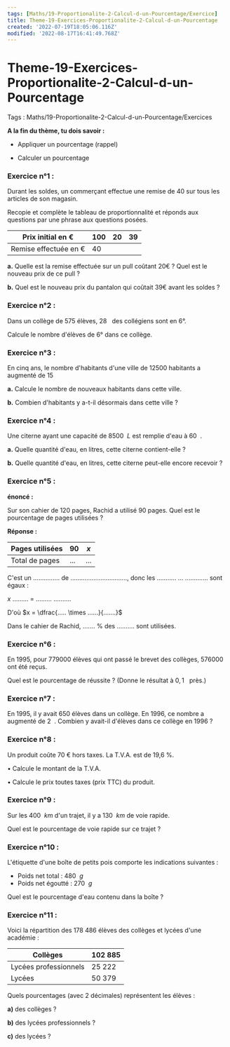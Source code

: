 ```yaml
---
tags: [Maths/19-Proportionalite-2-Calcul-d-un-Pourcentage/Exercice]
title: Theme-19-Exercices-Proportionalite-2-Calcul-d-un-Pourcentage
created: '2022-07-19T18:05:06.116Z'
modified: '2022-08-17T16:41:49.768Z'
---
```


# Theme-19-Exercices-Proportionalite-2-Calcul-d-un-Pourcentage


Tags : Maths/19-Proportionalite-2-Calcul-d-un-Pourcentage/Exercices

**A la fin du thème, tu dois savoir :**

* Appliquer un pourcentage (rappel)

* Calculer un pourcentage

### Exercice n°1 :
Durant les soldes, un commerçant effectue une remise de $40 %$ sur tous les articles de son magasin.

Recopie et complète le tableau de proportionnalité et réponds aux questions par une phrase aux questions posées.


| Prix initial en €             | 100        | 20         | 39         |
|-------------------------------|------------|------------|------------|
| Remise effectuée en €         | 40         |            |            |



**a.** Quelle est la remise effectuée sur un pull coûtant $20 €$ ? Quel est le nouveau prix de ce pull ?

**b.** Quel est le nouveau prix du pantalon qui coûtait $39 €$ avant les soldes ?

### Exercice n°2 :

Dans un collège de $575$ élèves, $28 ~~%$ des collégiens sont en 6°. 

Calcule le nombre d'élèves de 6° dans ce collège.

### Exercice n°3 :
 En cinq ans, le nombre d'habitants d'une ville de $12 500$ habitants a augmenté de $15 %$

**a.** Calcule le nombre de nouveaux habitants dans cette ville.

**b.** Combien d'habitants y a-t-il désormais dans cette ville ?

### Exercice n°4 :

 Une citerne ayant une capacité de $8 500~~ L$ est remplie d'eau à $60 ~~%$.

**a.** Quelle quantité d'eau, en litres, cette citerne contient-elle ?

**b.** Quelle quantité d'eau, en litres, cette citerne peut-elle encore recevoir ?

### Exercice n°5 :


**énoncé :** 

Sur son cahier de 120 pages, Rachid a utilisé 90 pages. Quel est le pourcentage de pages utilisées ?

**Réponse :**


| Pages utilisées    | 90     | $x$     |
|-------------------|----------|------------|
| Total de pages | ...        | ...       |


C'est un ............... de ................................, donc les ........... ... ............. sont égaux :

$x$ ......... = ......... ..........

D'où $x = \dfrac{..... \times ......}{.......}$

Dans le cahier de Rachid, ....... % des .......... sont utilisées.

### Exercice n°6 :


En 1995, pour $779 000$ élèves qui ont passé le brevet des collèges, 5$76 000$ ont été reçus.

Quel est le pourcentage de réussite ? (Donne le résultat à $0,1 ~~%$ près.)

### Exercice n°7 :


En 1995, il y avait $650$ élèves dans un collège. En 1996, ce nombre a augmenté de $2 ~~%$. Combien y avait-il d\'élèves dans ce collège en 1996 ?

### Exercice n°8 :


Un produit coûte 70 € hors taxes. La T.V.A. est de 19,6 %.

• Calcule le montant de la T.V.A.

• Calcule le prix toutes taxes (prix TTC) du produit.

### Exercice n°9 :


Sur les $400 ~~km$ d'un trajet, il y a $130 ~~km$ de voie rapide.

Quel est le pourcentage de voie rapide sur ce trajet ?

### Exercice n°10 :
L'étiquette d'une boîte de petits pois comporte les indications suivantes :
* Poids net total : $480 ~~g$
* Poids net égoutté : $270 ~~g$

Quel est le pourcentage d'eau contenu dans la boîte ?

### Exercice n°11 :
Voici la répartition des 178 486 élèves des collèges et lycées d'une académie :


| Collèges    | 102 885            |
|-------------|--------------------|
| Lycées professionnels  | 25 222             |
| Lycées           | 50 379             |


Quels pourcentages (avec 2 décimales) représentent les élèves :

**a)** des collèges ?

**b)** des lycées professionnels ?

**c)** des lycées ?
